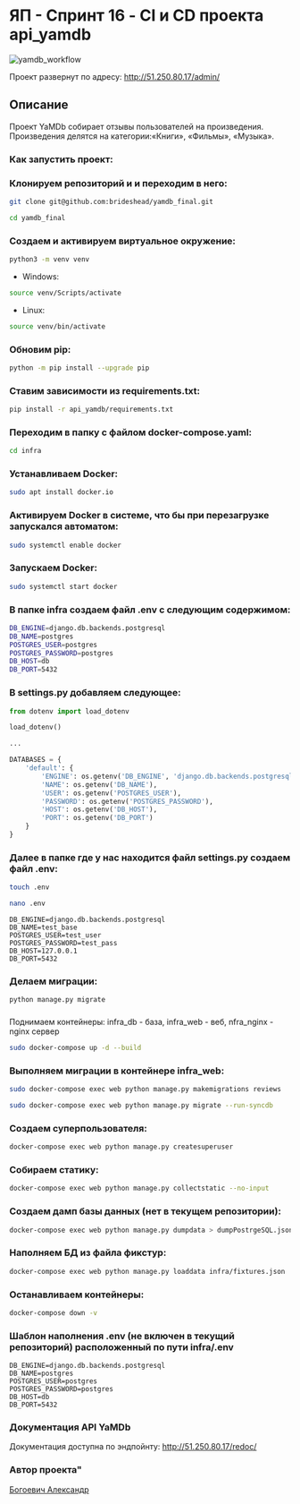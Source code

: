 # ЯП - Спринт 16 - CI и CD проекта api_yamdb

![yamdb_workflow](https://github.com/Brideshead/yamdb_final/actions/workflows/yamdb_workflow.yml/badge.svg)

Проект развернут по адресу: http://51.250.80.17/admin/
## Описание 
 
Проект YaMDb собирает отзывы пользователей на произведения. Произведения делятся на категории:«Книги», «Фильмы», «Музыка».

### Как запустить проект:

### Клонируем репозиторий и и переходим в него:

```bash
git clone git@github.com:brideshead/yamdb_final.git
```
```bash
cd yamdb_final
```

### Создаем и активируем виртуальное окружение:
```bash
python3 -m venv venv
```
- Windows:
```bash
source venv/Scripts/activate
```
- Linux:
```bash
source venv/bin/activate
```
### Обновим pip:
```bash
python -m pip install --upgrade pip 
```

### Ставим зависимости из requirements.txt:
```bash
pip install -r api_yamdb/requirements.txt 
```

### Переходим в папку с файлом docker-compose.yaml:
```bash
cd infra
```

### Устанавливаем Docker:
```bash
sudo apt install docker.io
```

### Активируем Docker в системе, что бы при перезагрузке запускался автоматом:
```bash
sudo systemctl enable docker
```
### Запускаем Docker:
```bash
sudo systemctl start docker
```

### В папке infra создаем файл .env с следующим содержимом:
```bash
DB_ENGINE=django.db.backends.postgresql 
DB_NAME=postgres 
POSTGRES_USER=postgres 
POSTGRES_PASSWORD=postgres 
DB_HOST=db 
DB_PORT=5432
```

### В settings.py добавляем следующее:
```python
from dotenv import load_dotenv

load_dotenv()

...

DATABASES = {
    'default': {
        'ENGINE': os.getenv('DB_ENGINE', 'django.db.backends.postgresql'),
        'NAME': os.getenv('DB_NAME'),
        'USER': os.getenv('POSTGRES_USER'),
        'PASSWORD': os.getenv('POSTGRES_PASSWORD'),
        'HOST': os.getenv('DB_HOST'),
        'PORT': os.getenv('DB_PORT')
    }
}
```
### Далее в папке где у нас находится файл settings.py создаем файл .env:
```bash
touch .env
```
```bash
nano .env
```
```
DB_ENGINE=django.db.backends.postgresql
DB_NAME=test_base
POSTGRES_USER=test_user
POSTGRES_PASSWORD=test_pass
DB_HOST=127.0.0.1
DB_PORT=5432
```
### Делаем миграции:
```bash
python manage.py migrate
```

### 
Поднимаем контейнеры:
    infra_db - база,
    infra_web - веб,
    nfra_nginx - nginx сервер
   
```bash
sudo docker-compose up -d --build 
```

### Выполняем миграции в контейнере infra_web:
```bash
sudo docker-compose exec web python manage.py makemigrations reviews 
```
```bash
sudo docker-compose exec web python manage.py migrate --run-syncdb
```
### Создаем суперпользователя:
```bash
docker-compose exec web python manage.py createsuperuser 
```

### Собираем статику:
```bash
docker-compose exec web python manage.py collectstatic --no-input 
```

### Создаем дамп базы данных (нет в текущем репозитории):
```bash
docker-compose exec web python manage.py dumpdata > dumpPostrgeSQL.json 
```

### Наполняем БД из файла фикстур:
```bash
docker-compose exec web python manage.py loaddata infra/fixtures.json
```

### Останавливаем контейнеры:
```bash
docker-compose down -v 
```
### Шаблон наполнения .env (не включен в текущий репозиторий) расположенный по пути infra/.env
```
DB_ENGINE=django.db.backends.postgresql 
DB_NAME=postgres 
POSTGRES_USER=postgres 
POSTGRES_PASSWORD=postgres 
DB_HOST=db 
DB_PORT=5432 
```
### Документация API YaMDb 
Документация доступна по эндпойнту: http://51.250.80.17/redoc/


### Автор проекта"

[Богоевич Александр](https://github.com/Brideshead)

